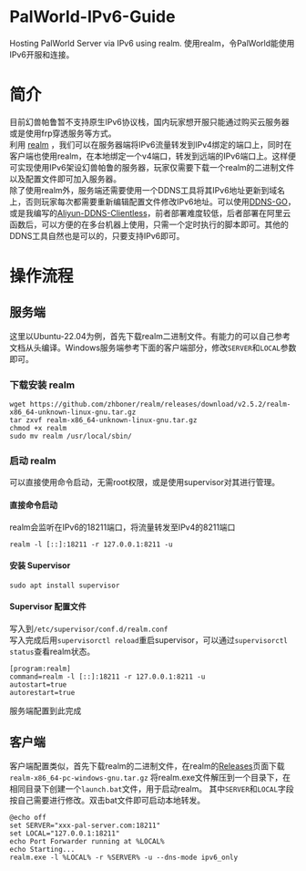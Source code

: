 # PalWorld-IPv6-Guide
Hosting PalWorld Server via IPv6 using realm. 使用realm，令PalWorld能使用IPv6开服和连接。
# 简介
目前幻兽帕鲁暂不支持原生IPv6协议栈，国内玩家想开服只能通过购买云服务器或是使用frp穿透服务等方式。\
利用 [realm](https://github.com/zhboner/realm) ，我们可以在服务器端将IPv6流量转发到IPv4绑定的端口上，同时在客户端也使用realm，在本地绑定一个v4端口，转发到远端的IPv6端口上。这样便可实现使用IPv6架设幻兽帕鲁的服务器，玩家仅需要下载一个realm的二进制文件以及配置文件即可加入服务器。\
除了使用realm外，服务端还需要使用一个DDNS工具将其IPv6地址更新到域名上，否则玩家每次都需要重新编辑配置文件修改IPv6地址。可以使用[DDNS-GO](https://github.com/jeessy2/ddns-go)，或是我编写的[Aliyun-DDNS-Clientless](https://github.com/Fawkex/Aliyun-DDNS-Clientless)，前者部署难度较低，后者部署在阿里云函数后，可以方便的在多台机器上使用，只需一个定时执行的脚本即可。其他的DDNS工具自然也是可以的，只要支持IPv6即可。
# 操作流程
## 服务端
这里以Ubuntu-22.04为例，首先下载realm二进制文件。有能力的可以自己参考文档从头编译。Windows服务端参考下面的客户端部分，修改`SERVER`和`LOCAL`参数即可。
### 下载安装 realm 
```
wget https://github.com/zhboner/realm/releases/download/v2.5.2/realm-x86_64-unknown-linux-gnu.tar.gz
tar zxvf realm-x86_64-unknown-linux-gnu.tar.gz
chmod +x realm
sudo mv realm /usr/local/sbin/
```
### 启动 realm
可以直接使用命令启动，无需root权限，或是使用supervisor对其进行管理。
#### 直接命令启动
realm会监听在IPv6的18211端口，将流量转发至IPv4的8211端口
```
realm -l [::]:18211 -r 127.0.0.1:8211 -u
```
#### 安装 Supervisor
```
sudo apt install supervisor
```
#### Supervisor 配置文件
写入到`/etc/supervisor/conf.d/realm.conf`\
写入完成后用`supervisorctl reload`重启supervisor，可以通过`supervisorctl status`查看realm状态。
```
[program:realm]
command=realm -l [::]:18211 -r 127.0.0.1:8211 -u
autostart=true
autorestart=true
```
服务端配置到此完成
## 客户端
客户端配置类似，首先下载realm的二进制文件，在realm的[Releases](https://github.com/zhboner/realm/releases)页面下载`realm-x86_64-pc-windows-gnu.tar.gz`
将realm.exe文件解压到一个目录下，在相同目录下创建一个`launch.bat`文件，用于启动realm。
其中`SERVER`和`LOCAL`字段按自己需要进行修改。双击bat文件即可启动本地转发。
```
@echo off
set SERVER="xxx-pal-server.com:18211"
set LOCAL="127.0.0.1:18211"
echo Port Forwarder running at %LOCAL%
echo Starting...
realm.exe -l %LOCAL% -r %SERVER% -u --dns-mode ipv6_only
```
